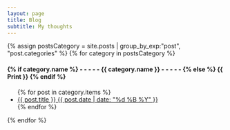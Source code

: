 ```yaml
---
layout: page
title: Blog
subtitle: My thoughts
---
```


<div>
    {% assign postsCategory = site.posts | group_by_exp:"post", "post.categories"  %}
    {% for category in postsCategory %}
        <h4 class="post-teaser__month">
            <strong>
                {% if category.name %} 
                    - - - - -  {{ category.name }} - - - - - 
                {% else %} 
                    {{ Print }} 
                {% endif %}
            </strong>
        </h4>
        <ul class="list-posts">
            {% for post in category.items %}
                <li class="post-teaser">
                    <a href="{{ post.url | prepend: site.baseurl }}">
                        <span class="post-teaser__title">{{ post.title }}</span>
                        <span class="post-teaser__date">{{ post.date | date: "%d %B %Y" }}</span>
                    </a>
                </li>
            {% endfor %}
        </ul>
    {% endfor %}
</div>